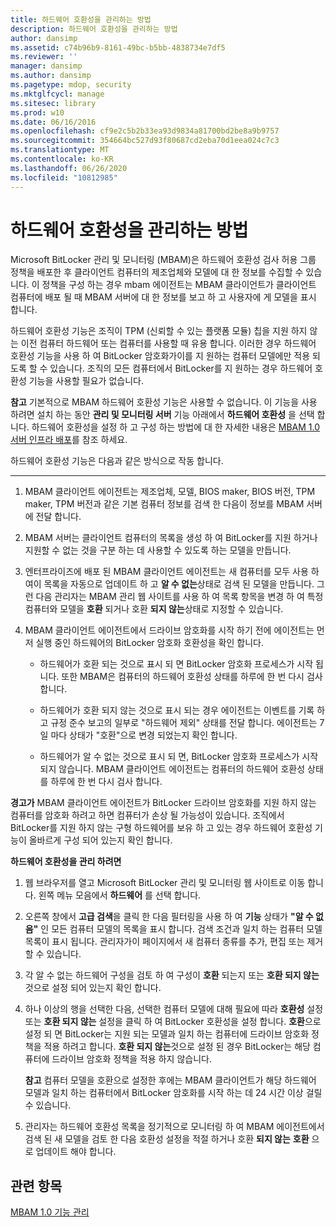 ```yaml
---
title: 하드웨어 호환성을 관리하는 방법
description: 하드웨어 호환성을 관리하는 방법
author: dansimp
ms.assetid: c74b96b9-8161-49bc-b5bb-4838734e7df5
ms.reviewer: ''
manager: dansimp
ms.author: dansimp
ms.pagetype: mdop, security
ms.mktglfcycl: manage
ms.sitesec: library
ms.prod: w10
ms.date: 06/16/2016
ms.openlocfilehash: cf9e2c5b2b33ea93d9834a81700bd2be8a9b9757
ms.sourcegitcommit: 354664bc527d93f80687cd2eba70d1eea024c7c3
ms.translationtype: MT
ms.contentlocale: ko-KR
ms.lasthandoff: 06/26/2020
ms.locfileid: "10812985"
---
```

# 하드웨어 호환성을 관리하는 방법


Microsoft BitLocker 관리 및 모니터링 (MBAM)은 하드웨어 호환성 검사 허용 그룹 정책을 배포한 후 클라이언트 컴퓨터의 제조업체와 모델에 대 한 정보를 수집할 수 있습니다. 이 정책을 구성 하는 경우 mbam 에이전트는 MBAM 클라이언트가 클라이언트 컴퓨터에 배포 될 때 MBAM 서버에 대 한 정보를 보고 하 고 사용자에 게 모델을 표시 합니다.

하드웨어 호환성 기능은 조직이 TPM (신뢰할 수 있는 플랫폼 모듈) 칩을 지원 하지 않는 이전 컴퓨터 하드웨어 또는 컴퓨터를 사용할 때 유용 합니다. 이러한 경우 하드웨어 호환성 기능을 사용 하 여 BitLocker 암호화가이를 지 원하는 컴퓨터 모델에만 적용 되도록 할 수 있습니다. 조직의 모든 컴퓨터에서 BitLocker를 지 원하는 경우 하드웨어 호환성 기능을 사용할 필요가 없습니다.

**참고**  기본적으로 MBAM 하드웨어 호환성 기능은 사용할 수 없습니다. 이 기능을 사용 하려면 설치 하는 동안 **관리 및 모니터링 서버** 기능 아래에서 **하드웨어 호환성** 을 선택 합니다. 하드웨어 호환성을 설정 하 고 구성 하는 방법에 대 한 자세한 내용은 [MBAM 1.0 서버 인프라 배포](deploying-the-mbam-10-server-infrastructure.md)를 참조 하세요.

 

하드웨어 호환성 기능은 다음과 같은 방식으로 작동 합니다.

****

1.  MBAM 클라이언트 에이전트는 제조업체, 모델, BIOS maker, BIOS 버전, TPM maker, TPM 버전과 같은 기본 컴퓨터 정보를 검색 한 다음이 정보를 MBAM 서버에 전달 합니다.

2.  MBAM 서버는 클라이언트 컴퓨터의 목록을 생성 하 여 BitLocker를 지원 하거나 지원할 수 없는 것을 구분 하는 데 사용할 수 있도록 하는 모델을 만듭니다.

3.  엔터프라이즈에 배포 된 MBAM 클라이언트 에이전트는 새 컴퓨터를 모두 사용 하 여이 목록을 자동으로 업데이트 하 고 **알 수 없는**상태로 검색 된 모델을 만듭니다. 그런 다음 관리자는 MBAM 관리 웹 사이트를 사용 하 여 목록 항목을 변경 하 여 특정 컴퓨터와 모델을 **호환** 되거나 호환 **되지 않는**상태로 지정할 수 있습니다.

4.  MBAM 클라이언트 에이전트에서 드라이브 암호화를 시작 하기 전에 에이전트는 먼저 실행 중인 하드웨어의 BitLocker 암호화 호환성을 확인 합니다.

    -   하드웨어가 호환 되는 것으로 표시 되 면 BitLocker 암호화 프로세스가 시작 됩니다. 또한 MBAM은 컴퓨터의 하드웨어 호환성 상태를 하루에 한 번 다시 검사 합니다.

    -   하드웨어가 호환 되지 않는 것으로 표시 되는 경우 에이전트는 이벤트를 기록 하 고 규정 준수 보고의 일부로 "하드웨어 제외" 상태를 전달 합니다. 에이전트는 7 일 마다 상태가 "호환"으로 변경 되었는지 확인 합니다.

    -   하드웨어가 알 수 없는 것으로 표시 되 면, BitLocker 암호화 프로세스가 시작 되지 않습니다. MBAM 클라이언트 에이전트는 컴퓨터의 하드웨어 호환성 상태를 하루에 한 번 다시 검사 합니다.

**경고가**  MBAM 클라이언트 에이전트가 BitLocker 드라이브 암호화를 지원 하지 않는 컴퓨터를 암호화 하려고 하면 컴퓨터가 손상 될 가능성이 있습니다. 조직에서 BitLocker를 지원 하지 않는 구형 하드웨어를 보유 하 고 있는 경우 하드웨어 호환성 기능이 올바르게 구성 되어 있는지 확인 합니다.

 

**하드웨어 호환성을 관리 하려면**

1.  웹 브라우저를 열고 Microsoft BitLocker 관리 및 모니터링 웹 사이트로 이동 합니다. 왼쪽 메뉴 모음에서 **하드웨어** 를 선택 합니다.

2.  오른쪽 창에서 **고급 검색**을 클릭 한 다음 필터링을 사용 하 여 **기능** 상태가 **"알 수 없음"** 인 모든 컴퓨터 모델의 목록을 표시 합니다. 검색 조건과 일치 하는 컴퓨터 모델 목록이 표시 됩니다. 관리자가이 페이지에서 새 컴퓨터 종류를 추가, 편집 또는 제거할 수 있습니다.

3.  각 알 수 없는 하드웨어 구성을 검토 하 여 구성이 **호환** 되는지 또는 **호환 되지 않는**것으로 설정 되어 있는지 확인 합니다.

4.  하나 이상의 행을 선택한 다음, 선택한 컴퓨터 모델에 대해 필요에 따라 **호환성** 설정 또는 **호환 되지 않는** 설정을 클릭 하 여 BitLocker 호환성을 설정 합니다. **호환**으로 설정 되 면 BitLocker는 지원 되는 모델과 일치 하는 컴퓨터에 드라이브 암호화 정책을 적용 하려고 합니다. **호환 되지 않는**것으로 설정 된 경우 BitLocker는 해당 컴퓨터에 드라이브 암호화 정책을 적용 하지 않습니다.

    **참고**  컴퓨터 모델을 호환으로 설정한 후에는 MBAM 클라이언트가 해당 하드웨어 모델과 일치 하는 컴퓨터에서 BitLocker 암호화를 시작 하는 데 24 시간 이상 걸릴 수 있습니다.

     

5.  관리자는 하드웨어 호환성 목록을 정기적으로 모니터링 하 여 MBAM 에이전트에서 검색 된 새 모델을 검토 한 다음 호환성 설정을 적절 하거나 호환 **되지 않는** **호환** 으로 업데이트 해야 합니다.

## 관련 항목


[MBAM 1.0 기능 관리](administering-mbam-10-features.md)

 

 





